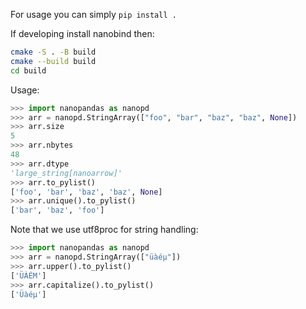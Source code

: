For usage you can simply ``pip install .``


If developing install nanobind then:

```sh
cmake -S . -B build
cmake --build build
cd build
```

Usage:

```python
>>> import nanopandas as nanopd
>>> arr = nanopd.StringArray(["foo", "bar", "baz", "baz", None])
>>> arr.size
5
>>> arr.nbytes
48
>>> arr.dtype
'large_string[nanoarrow]'
>>> arr.to_pylist()
['foo', 'bar', 'baz', 'baz', None]
>>> arr.unique().to_pylist()
['bar', 'baz', 'foo']
```

Note that we use utf8proc for string handling:

```python
>>> import nanopandas as nanopd
>>> arr = nanopd.StringArray(["üàéµ"])
>>> arr.upper().to_pylist()
['ÜÀÉΜ']
>>> arr.capitalize().to_pylist()
['Üàéµ']